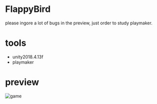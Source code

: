 # FlappyBird
please ingore a lot of bugs in the preview, just order to study playmaker.

# tools
- unity2018.4.13f
- playmaker


# preview
![game](game.gif)

